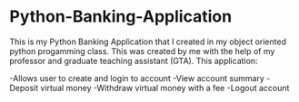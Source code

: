 # Python-Banking-Application

This is my Python Banking Application that I created in my object oriented python progamming class. This was created by me with the help of my professor and graduate teaching assistant (GTA). 
This application:

-Allows user to create and login to account
-View account summary
-Deposit virtual money
-Withdraw virtual money with a fee
-Logout account












